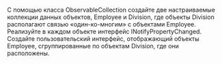 С помощью класса ObservableCollection создайте две настраиваемые коллекции данных объектов, Employee и Division,
где объекты Division располагают связью «один-ко-многим» с объектами Employee. Реализуйте в каждом объекте интерфейс
INotifyPropertyChanged. Создайте пользовательский интерфейс, отображающий объекты Employee, сгруппированные по объектам Division, где они расположены.
